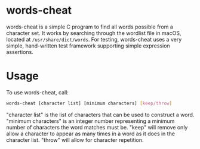 # words-cheat

words-cheat is a simple C program to find all words possible from a character set. It works by searching through the wordlist file in macOS, located at `/usr/share/dict/words`. For testing, words-cheat uses a very simple, hand-written test framework supporting simple expression assertions.

# Usage
To use words-cheat, call:
```bash
words-cheat [character list] [minimum characters] [keep/throw]
```

"character list" is the list of characters that can be used to construct a word. "minimum characters" is an integer number representing a minimum number of characters the word matches must be. "keep" will remove only allow a character to appear as many times in a word as it does in the character list. "throw" will allow for character repetition. 